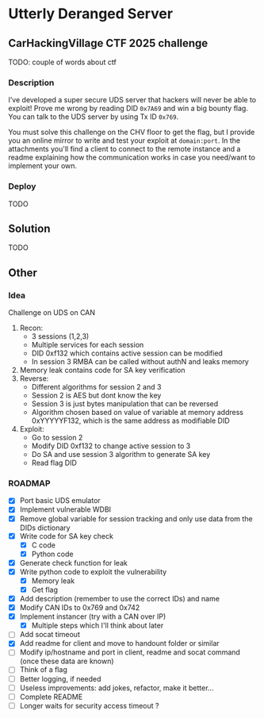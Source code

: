 # Utterly Deranged Server

## CarHackingVillage CTF 2025 challenge

TODO: couple of words about ctf

### Description

I’ve developed a super secure UDS server that hackers will never be able to exploit! Prove me wrong by reading DID `0x7A69` and win a big bounty flag. You can talk to the UDS server by using Tx ID `0x769`.

You must solve this challenge on the CHV floor to get the flag, but I provide you an online mirror to write and test your exploit at `domain:port`. In the attachments you'll find a client to connect to the remote instance and a readme explaining how the communication works in case you need/want to implement your own.

### Deploy

TODO

## Solution

TODO

## Other

### Idea

Challenge on UDS on CAN
1. Recon:
    - 3 sessions (1,2,3)
    - Multiple services for each session
    - DID 0xf132 which contains active session can be modified
    - In session 3 RMBA can be called without authN and leaks memory
2. Memory leak contains code for SA key verification
3. Reverse:
    - Different algorithms for session 2 and 3
    - Session 2 is AES but dont know the key
    - Session 3 is just bytes manipulation that can be reversed
    - Algorithm chosen based on value of variable at memory address 0xYYYYYF132, which is the same address as modifiable DID
4. Exploit:
    - Go to session 2
    - Modify DID 0xf132 to change active session to 3
    - Do SA and use session 3 algorithm to generate SA key
    - Read flag DID

### ROADMAP

- [x] Port basic UDS emulator
- [x] Implement vulnerable WDBI
- [x] Remove global variable for session tracking and only use data from the DIDs dictionary
- [x] Write code for SA key check
  - [x] C code
  - [x] Python code
- [x] Generate check function for leak
- [x] Write python code to exploit the vulnerability
  - [x] Memory leak
  - [x] Get flag
- [x] Add description (remember to use the correct IDs) and name
- [x] Modify CAN IDs to 0x769 and 0x742
- [X] Implement instancer (try with a CAN over IP)
  - [X] Multiple steps which I'll think about later 
- [ ] Add socat timeout
- [x] Add readme for client and move to handount folder or similar
- [ ] Modify ip/hostname and port in client, readme and socat command (once these data are known)
- [ ] Think of a flag
- [ ] Better logging, if needed
- [ ] Useless improvements: add jokes, refactor, make it better...
- [ ] Complete README
- [ ] Longer waits for security access timeout ?
